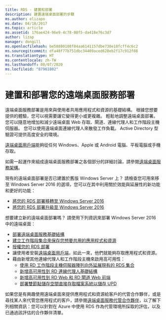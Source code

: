 ```yaml
---
title: RDS - 建置和部署
description: 建置遠端桌面部署的步驟
ms.author: elizapo
ms.date: 04/18/2017
ms.topic: article
ms.assetid: 176ae424-96e9-4c78-88f5-da418e76c3d7
author: lizap
manager: dongill
ms.openlocfilehash: be58880108f84aa6141157dbe730e18fcff4c6c2
ms.sourcegitcommit: dfa48f77b751dbc34409aced628eb2f17c912f08
ms.translationtype: HT
ms.contentlocale: zh-TW
ms.lasthandoff: 08/07/2020
ms.locfileid: "87961802"
---
```

# <a name="build-and-deploy-your-remote-desktop-services-deployment"></a>建置和部署您的遠端桌面服務部署

遠端桌面服務部署是用來與使用者共用應用程式和資源的基礎結構。 根據您想要提供的體驗，您可以視需要讓它變得更小或更複雜。 輕鬆地調整遠端桌面部署。 您可以隨意地增加和減少遠端桌面 Web 存取、閘道、連線代理人和工作階段主機伺服器。 您可以使用遠端桌面連線代理人來散發工作負載。 Active Directory 型驗證可提供高度安全的環境。

[遠端桌面用戶端](clients/remote-desktop-clients.md)能夠從任何 Windows、Apple 或 Android 電腦、平板電腦或手機存取。

如需一起運作來組成遠端桌面服務部署之各個部分的詳細討論，請參閱[遠端桌面服務架構](desktop-hosting-logical-architecture.md)。

現有的遠端桌面部署是否已建置於舊版 Windows Server 上？ 請檢查您可用來移至 Windows Server 2016 的選項，您可以在其中利用關於效能與延展性的新功能和更好的功能：

- [將您的 RDS 部署移轉至 Windows Server 2016](migrate-rds-role-services.md)
- [將您的 RDS 部署升級至 Windows Server 2016](./upgrade-to-rds.md)

想要建立新的遠端桌面部署嗎？ 請使用下列資訊來部署 Windows Server 2016 中的遠端桌面：

- [部署遠端桌面服務基礎結構](rds-deploy-infrastructure.md)
- [建立工作階段集合來保存您想要共用的應用程式和資源](rds-create-collection.md)
- [授權您的 RDS 部署](rds-client-access-license.md)
- 讓使用者安裝[遠端桌面用戶端](clients/remote-desktop-clients.md)，如此一來，他們就能夠存取應用程式和資源。
- 藉由新增其他連線代理人和工作階段主機來啟用高可用性：
   - [使用 RD 工作階段主機伺服器陣列向外延展現有的 RDS 集合](rds-scale-rdsh-farm.md)
   - [新增高可用性到 RD 連線代理人基礎結構](rds-connection-broker-cluster.md)
   - [新增高可用性到 RD Web 和 RD 閘道 Web 前端](rds-rdweb-gateway-ha.md)
   - [部署雙節點儲存空間直接存取檔案系統以儲存 UPD](rds-storage-spaces-direct-deployment.md)


如果您是有興趣使用遠端桌面來提供應用程式和資源給客戶的代管合作夥伴，或是尋找某人來代管您應用程式的客戶，請參閱[遠端桌面服務代管合作夥伴](rds-hosting-partners.md)，以了解下列相關資訊：您可以針對在 Azure 中使用 RDS 作為代管環境所採取的評估，以及已通過該評估的合作夥伴清單。
